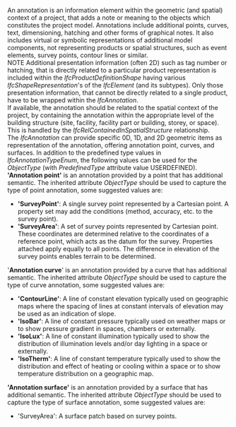 An annotation is an information element within the geometric (and spatial) context of a project, that adds a note or meaning to the objects which constitutes the project model. Annotations include additional points, curves, text, dimensioning, hatching and other forms of graphical notes. It also includes virtual or symbolic representations of additional model components, not representing products or spatial structures, such as event elements, survey points, contour lines or similar.  
NOTE Additional presentation information (often 2D) such as tag number or hatching, that is directly related to a particular product representation is included within the _IfcProductDefinitionShape_ having various _IfcShapeRepresentation_'s of the _IfcElement_ (and its subtypes). Only those presentation information, that cannot be directly related to a single product, have to be wrapped within the _IfcAnnotation_.  
If available, the annotation should be related to the spatial context of the project, by containing the annotation within the appropriate level of the building structure (site, facility, facility part or building, storey, or space). This is handled by the _IfcRelContainedInSpatialStructure_ relationship.  
The _IfcAnnotation_ can provide specific 0D, 1D, and 2D geometric items as representation of the annotation, offering annotation point, curves, and surfaces. In addition to the predefined type values in _IfcAnnotationTypeEnum_, the following values can be used for the _ObjectType_ (with _PredefinedType_ attribute value USERDEFINED).  
**'Annotation point'** is an annotation provided by a point that has additional semantic. The inherited attribute _ObjectType_ should be used to capture the type of point annotation, some suggested values are:  
* **'SurveyPoint'**: A single survey point represented by a Cartesian point. A property set may add the conditions (method, accuracy, etc. to the survey point).
* **'SurveyArea'**: A set of survey points represented by Cartesian point. These coordinates are determined relative to the coordinates of a reference point, which acts as the datum for the survey. Properties attached apply equally to all points. The difference in elevation of the survey points enables terrain to be determined.

  
'**Annotation curve**' is an annotation provided by a curve that has additional semantic. The inherited attribute _ObjectType_ should be used to capture the type of curve annotation, some suggested values are:   
* **'ContourLine'**: A line of constant elevation typically used on geographic maps where the spacing of lines at constant intervals of elevation may be used as an indication of slope.
* **'IsoBar'**: A line of constant pressure typically used on weather maps or to show pressure gradient in spaces, chambers or externally.
* **'IsoLux'**: A line of constant illumination typically used to show the distribution of illumination levels and/or day lighting in a space or externally.
* **'IsoTherm'**: A line of constant temperature typically used to show the distribution and effect of heating or cooling within a space or to show temperature distribution on a geographic map.

  
**'Annotation surface'** is an annotation provided by a surface that has additional semantic. The inherited attribute _ObjectType_ should be used to capture the type of surface annotation, some suggested values are:   
* 'SurveyArea': A surface patch based on survey points.
